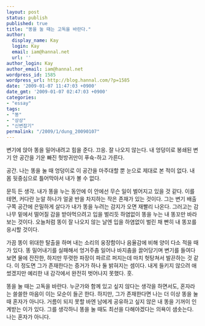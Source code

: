 ```yaml
---
layout: post
status: publish
published: true
title: "똥을 눌 때는 고독을 바란다."
author:
  display_name: Kay
  login: Kay
  email: iam@hannal.net
  url: ''
author_login: Kay
author_email: iam@hannal.net
wordpress_id: 1585
wordpress_url: http://blog.hannal.com/?p=1585
date: '2009-01-07 11:47:03 +0900'
date_gmt: '2009-01-07 02:47:03 +0900'
categories:
- "essay"
tags:
- "똥"
- "상상"
- "신변잡기"
permalink: "/2009/1/dung_20090107"
---
```

<p>변기에 앉아 똥을 밀어내려고 힘을 준다. 끄응. 잘 나오지 않는다. 내 엉덩이로 봉쇄된 변기 안 공간을 기운 빠진 헛방귀만이 푸슉-하고 가른다.</p>
<p>공간. 나는 똥을 눌 때 엉덩이로 이 공간을 마주대할 뿐 눈으로 제대로 본 적이 없다. 내 몸 뒷중심으로 틀어막아서 내가 볼 수 없다.</p>
<p>문득 든 생각. 내가 똥을 누는 동안에 이 안에선 무슨 일이 벌어지고 있을 것 같다. 이를테면, 커다란 눈알 하나가 얼굴 반을 차지하는 작은 존재가 있는 것이다. 그는 변기 배출구쪽 공간에 은밀하게 살다가 내가 똥을 누려는 감지가 오면 재빨리 나온다. 그러고는 감나무 밑에서 떨어질 감을 받아먹으려고 입을 벌리듯 하염없이 똥을 누는 내 똥꼬만 바라보는 것이다. 오늘처럼 똥이 잘 나오지 않는 날엔 입을 하염없이 벌린 채 빤히 내 똥꼬를 응시할 것이다.</p>
<p>가끔 똥이 위대한 탈출을 하며 내는 소리의 웅장함이나 음율감에 비해 양이 다소 적을 때가 있다. 똥 밀어내기를 실패해서 엉거주춤 일어나 바지춤을 끌어당기며 변기를 들여다보면 물에 잔잔한, 하지만 뚜렷한 파장이 파르르 퍼지는데 마치 헛탕쳐서 발끈하는 것 같다. 이 정도면 그가 존재한다는 증거가 하나 둘 밝혀지는 셈이다. 내게 들키지 않으려 애썼겠지만 예리한 내 감각에서 완전히 벗어나지 못했다. 훗.</p>
<p>똥을 눌 때는 고독을 바란다. 누군가와 함께 있고 싶지 않다는 생각을 하면서도, 혼자라는 쓸쓸한 마음이 이는 모순이 들곤 한다. 하지만, 그가 존재한다면 나는 더 이상 똥을 눌 때 혼자가 아니다. 거름이 되지 못할 바엔 남에게 공유하고 싶지 않은 내 똥을 기꺼이 인계받는 이가 있다. 그를 생각하니 똥을 눌 때도 최선을 다해야겠다는 의욕이 샘솟는다. 나는 혼자가 아니다.</p>
